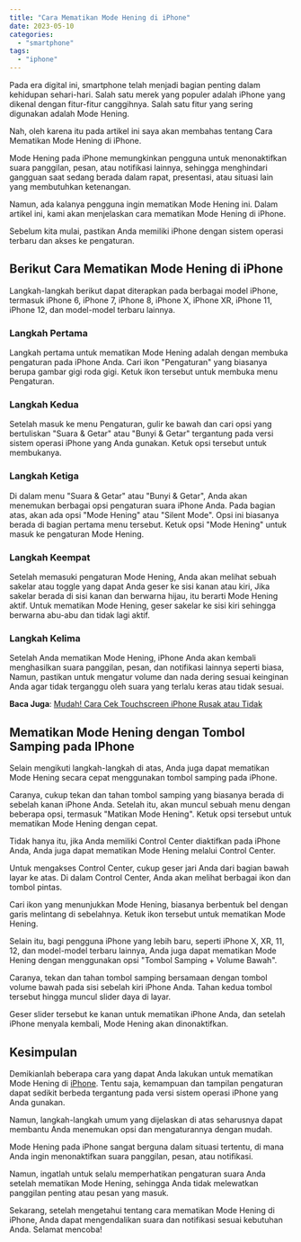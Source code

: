 ```yaml
---
title: "Cara Mematikan Mode Hening di iPhone"
date: 2023-05-10
categories: 
  - "smartphone"
tags: 
  - "iphone"
---
```


Pada era digital ini, smartphone telah menjadi bagian penting dalam kehidupan sehari-hari. Salah satu merek yang populer adalah iPhone yang dikenal dengan fitur-fitur canggihnya. Salah satu fitur yang sering digunakan adalah Mode Hening.

Nah, oleh karena itu pada artikel ini saya akan membahas tentang Cara Mematikan Mode Hening di iPhone.

Mode Hening pada iPhone memungkinkan pengguna untuk menonaktifkan suara panggilan, pesan, atau notifikasi lainnya, sehingga menghindari gangguan saat sedang berada dalam rapat, presentasi, atau situasi lain yang membutuhkan ketenangan.

Namun, ada kalanya pengguna ingin mematikan Mode Hening ini. Dalam artikel ini, kami akan menjelaskan cara mematikan Mode Hening di iPhone.

Sebelum kita mulai, pastikan Anda memiliki iPhone dengan sistem operasi terbaru dan akses ke pengaturan.

## Berikut Cara Mematikan Mode Hening di iPhone

Langkah-langkah berikut dapat diterapkan pada berbagai model iPhone, termasuk iPhone 6, iPhone 7, iPhone 8, iPhone X, iPhone XR, iPhone 11, iPhone 12, dan model-model terbaru lainnya.

### Langkah Pertama

Langkah pertama untuk mematikan Mode Hening adalah dengan membuka pengaturan pada iPhone Anda. Cari ikon "Pengaturan" yang biasanya berupa gambar gigi roda gigi. Ketuk ikon tersebut untuk membuka menu Pengaturan.

### Langkah Kedua

Setelah masuk ke menu Pengaturan, gulir ke bawah dan cari opsi yang bertuliskan "Suara & Getar" atau "Bunyi & Getar" tergantung pada versi sistem operasi iPhone yang Anda gunakan. Ketuk opsi tersebut untuk membukanya.

### Langkah Ketiga

Di dalam menu "Suara & Getar" atau "Bunyi & Getar", Anda akan menemukan berbagai opsi pengaturan suara iPhone Anda. Pada bagian atas, akan ada opsi "Mode Hening" atau "Silent Mode". Opsi ini biasanya berada di bagian pertama menu tersebut. Ketuk opsi "Mode Hening" untuk masuk ke pengaturan Mode Hening.

### Langkah Keempat

Setelah memasuki pengaturan Mode Hening, Anda akan melihat sebuah sakelar atau toggle yang dapat Anda geser ke sisi kanan atau kiri, Jika sakelar berada di sisi kanan dan berwarna hijau, itu berarti Mode Hening aktif. Untuk mematikan Mode Hening, geser sakelar ke sisi kiri sehingga berwarna abu-abu dan tidak lagi aktif.

### Langkah Kelima

Setelah Anda mematikan Mode Hening, iPhone Anda akan kembali menghasilkan suara panggilan, pesan, dan notifikasi lainnya seperti biasa, Namun, pastikan untuk mengatur volume dan nada dering sesuai keinginan Anda agar tidak terganggu oleh suara yang terlalu keras atau tidak sesuai.

**Baca Juga**: [Mudah! Cara Cek Touchscreen iPhone Rusak atau Tidak](https://ajiekusumadhany.com/cek-touchscreen-iphone-rusak-atau-tidak/)

## Mematikan Mode Hening dengan Tombol Samping pada IPhone

Selain mengikuti langkah-langkah di atas, Anda juga dapat mematikan Mode Hening secara cepat menggunakan tombol samping pada iPhone.

Caranya, cukup tekan dan tahan tombol samping yang biasanya berada di sebelah kanan iPhone Anda. Setelah itu, akan muncul sebuah menu dengan beberapa opsi, termasuk "Matikan Mode Hening". Ketuk opsi tersebut untuk mematikan Mode Hening dengan cepat.

Tidak hanya itu, jika Anda memiliki Control Center diaktifkan pada iPhone Anda, Anda juga dapat mematikan Mode Hening melalui Control Center.

Untuk mengakses Control Center, cukup geser jari Anda dari bagian bawah layar ke atas. Di dalam Control Center, Anda akan melihat berbagai ikon dan tombol pintas.

Cari ikon yang menunjukkan Mode Hening, biasanya berbentuk bel dengan garis melintang di sebelahnya. Ketuk ikon tersebut untuk mematikan Mode Hening.

Selain itu, bagi pengguna iPhone yang lebih baru, seperti iPhone X, XR, 11, 12, dan model-model terbaru lainnya, Anda juga dapat mematikan Mode Hening dengan menggunakan opsi "Tombol Samping + Volume Bawah".

Caranya, tekan dan tahan tombol samping bersamaan dengan tombol volume bawah pada sisi sebelah kiri iPhone Anda. Tahan kedua tombol tersebut hingga muncul slider daya di layar.

Geser slider tersebut ke kanan untuk mematikan iPhone Anda, dan setelah iPhone menyala kembali, Mode Hening akan dinonaktifkan.

## Kesimpulan

Demikianlah beberapa cara yang dapat Anda lakukan untuk mematikan Mode Hening di [iPhone](https://www.apple.com/id/iphone/). Tentu saja, kemampuan dan tampilan pengaturan dapat sedikit berbeda tergantung pada versi sistem operasi iPhone yang Anda gunakan.

Namun, langkah-langkah umum yang dijelaskan di atas seharusnya dapat membantu Anda menemukan opsi dan mengaturannya dengan mudah.

Mode Hening pada iPhone sangat berguna dalam situasi tertentu, di mana Anda ingin menonaktifkan suara panggilan, pesan, atau notifikasi.

Namun, ingatlah untuk selalu memperhatikan pengaturan suara Anda setelah mematikan Mode Hening, sehingga Anda tidak melewatkan panggilan penting atau pesan yang masuk.

Sekarang, setelah mengetahui tentang cara mematikan Mode Hening di iPhone, Anda dapat mengendalikan suara dan notifikasi sesuai kebutuhan Anda. Selamat mencoba!
